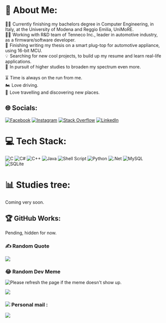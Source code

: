 # 💫 About Me:
👨‍🎓   Currently finishing my bachelors degree in Computer Engineering, in Italy, at the University of Modena and Reggio Emilia, UniMoRE.<br>👨‍💻   Working with R&D team of Tenneco Inc., leader in automotive industry,  as a firmware/software developer.<br>📜   Finishing writing my thesis on a smart plug-top for automotive appliance, using 16-bit MCU.<br>💡   Searching for new cool projects, to build up my resume and learn real-life applications.<br>💼   In pursuit of higher studies to broaden my spectrum even more.<br><br>⏳   Time is always on the run from me.<br>🏍️   Love driving. <br>🌇   Love travelling and discovering new places.<br>


## 🌐 Socials:
[![Facebook](https://img.shields.io/badge/Facebook-%231877F2.svg?logo=Facebook&logoColor=white)](https://www.facebook.com/profile.php?id=100004054805245)  [![Instagram](https://img.shields.io/badge/Instagram-%23E4405F.svg?logo=Instagram&logoColor=white)](https://instagram.com/ilyashamza70) [![Stack Overflow](https://img.shields.io/badge/-Stackoverflow-FE7A16?logo=stack-overflow&logoColor=white)](https://stackoverflow.com/users/21300753) 
[![LinkedIn](https://img.shields.io/badge/LinkedIn-%230077B5.svg?logo=linkedin&logoColor=white)](https://www.linkedin.com/in/hamza-ilyas-8aa125232/)

# 💻 Tech Stack:
![C](https://img.shields.io/badge/c-%2300599C.svg?style=for-the-badge&logo=c&logoColor=white) ![C#](https://img.shields.io/badge/c%23-%23239120.svg?style=for-the-badge&logo=c-sharp&logoColor=white) ![C++](https://img.shields.io/badge/c++-%2300599C.svg?style=for-the-badge&logo=c%2B%2B&logoColor=white) ![Java](https://img.shields.io/badge/java-%23ED8B00.svg?style=for-the-badge&logo=java&logoColor=white) ![Shell Script](https://img.shields.io/badge/shell_script-%23121011.svg?style=for-the-badge&logo=gnu-bash&logoColor=white) ![Python](https://img.shields.io/badge/python-3670A0?style=for-the-badge&logo=python&logoColor=ffdd54) ![.Net](https://img.shields.io/badge/.NET-5C2D91?style=for-the-badge&logo=.net&logoColor=white) ![MySQL](https://img.shields.io/badge/mysql-%2300f.svg?style=for-the-badge&logo=mysql&logoColor=white) ![SQLite](https://img.shields.io/badge/sqlite-%2307405e.svg?style=for-the-badge&logo=sqlite&logoColor=white)
# 📊 Studies tree:
Coming very soon.

## 🏆 GitHub Works:
Pending, hidden for now.


### ✍️ Random Quote
![](https://quotes-github-readme.vercel.app/api?type=horizontal&theme=tokyonight)

### 😂 Random Dev Meme
<img src='https://random-memer.herokuapp.com/' title="Meme" alt="Please refresh the page if the meme doesn't show up.">


[![](https://visitcount.itsvg.in/api?id=ilyashamza70&icon=2&color=10)](https://visitcount.itsvg.in)

### <img src="https://img.icons8.com/fluency/32/000000/email-open.png"/>     Personal mail :
[![](https://img.shields.io/badge/-Connect_with_me-10?style=for-the-badge&logo=Gmail&logoColor=white)](mailto:ilyashamza63@gmail.com?subject=Github%20Connection%20Request&body=Hey,%20I%20came%20across%20your%20GitHub%20profile%20and%20would%20like%20to%20connect%20with%20you.%20Can%20we%20discuss%20further%3F%0D%0A%0D%0A-%20[Your%20name%20or%20contact%20info])


